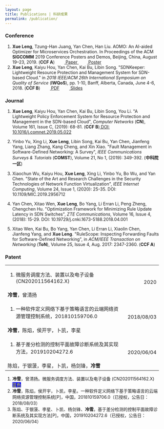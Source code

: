 ```yaml
---
layout: page
title: Publications | 科研成果
permalink: /publication/
---
```


### Conference
  1. **Xue Leng**, Tzung-Han Juang, Yan Chen, Han Liu. AOMO: An AI-aided Optimizer for Microservices Orchestration. In Proceedings of the ACM **SIGCOMM** 2019 Conference Posters and Demos, Beijing, China, August 19–23, 2019. (**CCF A**) &emsp;&emsp;<a href="http://www.lengxue.space/images/leng/resume/AOMO_SIGCOMM_Poster.pdf"><i class='social fa fa-file-pdf-o fa-2x'></i> Paper </a>  &emsp;&emsp;<a href="http://www.lengxue.space/images/leng/resume/AOMO_Poster.pdf"><i class='social fa fa-file-pdf-o fa-2x'></i> Poster </a>
  2. **Xue Leng**, Kaiyu Hou, Yan Chen, Kai Bu, Libin Song. "SDNKeeper: Lightweight Resource Protection and Management System for SDN-based Cloud." in *2018 IEEE/ACM 26th International Symposium on Quality of Service* (**IWQoS**), pp. 1-10, Banff, Alberta, Canada, June 4-6, 2018. (**CCF B**) &emsp;&emsp;<a href="http://www.lengxue.space/images/leng/resume/SDNKeeper_IWQoS2018.pdf"><i class='social fa fa-file-pdf-o fa-2x'></i> PDF</a>  &emsp;&emsp;<a href="http://www.lengxue.space/images/leng/resume/SDNKeeper_IWQoS2018.pptx"><i class='social fa fa-file-powerpoint-o fa-2x'></i> Slides </a>

### Journal
  1. **Xue Leng**, Kaiyu Hou, Yan Chen, Kai Bu, Libin Song, You Li. "A Lightweight Policy Enforcement System for Resource Protection and Management in the SDN-based Cloud", *Computer Networks* (**CN**), Volume 161, Issue C, (2019): 68-81. (**CCF B**)<a href="https://www.sciencedirect.com/science/article/pii/S1389128618314129?dgcid=coauthor"> DOI: 10.1016/j.comnet.2019.05.022</a>

  2. Yinbo Yu, Xing Li, **Xue Leng**, Libin Song, Kai Bu, Yan Chen, Jianfeng Yang, Liang Zhang, Kang Cheng, and Xin Xiao. "Fault Management in Software-Defined Networking: A Survey", *IEEE Communications Surveys & Tutorials* (**COMST**), Volume 21, No 1, (2019): 349-392. (**中科院一区**)

  3. Xiaochun Wu, Kaiyu Hou, **Xue Leng**, Xing Li, Yinbo Yu, Bo Wu, and Yan Chen. "State of the Art and Research Challenges in the Security Technologies of Network Function Virtualization", *IEEE Internet Computing*, Volume 24, Issue 1, (2020): 25-35. DOI: 10.1109/MIC.2019.2956712
  
  4. Yan Chen, Xitao Wen, **Xue Leng**, Bo Yang, Li Erran Li, Peng Zheng, Chengchen Hu. "Optimization Framework for Minimizing Rule Update Latency in SDN Switches", *ZTE Communications*, Volume 16, Issue 4, (2018): 15-29. DOI: 10.19729/j.cnki.1673-5188.2018.04.001

  5. Xitao Wen, Kai Bu, Bo Yang, Yan Chen, Li Erran Li, Xiaolin Chen, Jianfeng Yang, and **Xue Leng**. "RuleScope: Inspecting Forwarding Faults for Software-Defined Networking", in *ACM/IEEE Transaction on Networking* (**ToN**), Volume 25, Issue 4, Aug. 2017: 2347-2360. (**CCF A**)

### Patent
<table>
  <tr>
    <td align="left"><ol><li>微服务调度方法、装置以及电子设备 (CN202011564162.X)</li></ol></td>
    <td align="right" rowspan="2">2020</td>
  </tr>
  <tr>
    <td align="left"><strong>冷雪</strong>，曾清扬</td>
  </tr>
  <tr>
    <td align="left"><ol><li>一种软件定义网络下基于策略语言的云端网络资源管理控制系统，201810159706.0</li></ol></td>
    <td align="right" rowspan="2">2018/08/03</td>
  </tr>
  <tr>
    <td align="left"><strong>冷雪</strong>，陈焰，侯开宇，卜凯，李星</td>
  </tr>
  <tr>
    <td align="left"><ol><li>基于差分检测的控制平面故障诊断系统及其实现方法，201910204272.6</li></ol></td>
    <td align="right" rowspan="2">2020/06/04</td>
  </tr>
  <tr>
    <td align="left">陈焰，于银菠，李星，卜凯，杨剑锋，<strong>冷雪</strong></td>
  </tr>
</table>

  1. **冷雪**，曾清扬。微服务调度方法、装置以及电子设备 (CN202011564162.X) 
    <font style="background: blue" color="yellow">蓝色</font>
  2. **冷雪**，陈焰，侯开宇，卜凯，李星。一种软件定义网络下基于策略语言的云端网络资源管理控制系统[P]，中国，201810159706.0（已授权，公告日：2018/08/03）
  3. 陈焰、于银菠、李星、卜凯、杨剑锋、**冷雪**。基于差分检测的控制平面故障诊断系统及其实现方法[P]，中国，201910204272.6（已授权，公告日：2020/06/04）

